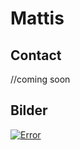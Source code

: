 # Mattis

## Contact

//coming soon

## Bilder

[![Error](https://raw.githubusercontent.com/niclasGawor/mattis.github.io/master/boatOnWater1resulutionsmall.jpg)](https://raw.githubusercontent.com/niclasGawor/mattis.github.io/master/boatOnWater1resulution.jpg)
